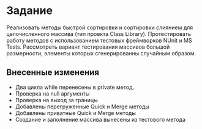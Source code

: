 # Задание

Реализовать методы быстрой сортировки и сортировки слиянием для целочисленного массива (тип проекта Class Library). Протестировать работу методов с использованием тестовых фреймворков NUnit и MS Tests. Рассмотреть вариант тестирования массивов большой размерности, элементы которых сгенерированны случайным образом.
## Внесенные изменения
* Два цикла while перенесены в private метод.
* Проверка на null аргументы
* Проверка на выход за границы
* Добавлены перегруженные Quick и Merge методы
* Добавлены приватные Quick и Merge методы
* Создание и заполнение массива вынесены из тестового метода
